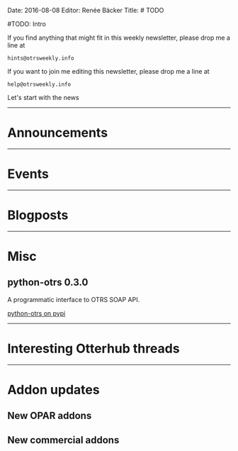 Date: 2016-08-08
Editor: Renée Bäcker
Title: # TODO


#TODO: Intro

If you find anything that
might fit in this weekly newsletter, please drop me a line at

`hints@otrsweekly.info`

If you want to join me editing this newsletter, please drop me a line at

`help@otrsweekly.info`

Let's start with the news

<hr>

# Announcements

<hr>

# Events

<hr>

# Blogposts

<hr>

# Misc

## python-otrs 0.3.0

A programmatic interface to OTRS SOAP API.

[python-otrs on pypi](https://pypi.python.org/pypi/python-otrs/0.3.0)


<hr>

# Interesting Otterhub threads

<hr>

# Addon updates

## New OPAR addons

## New commercial addons

